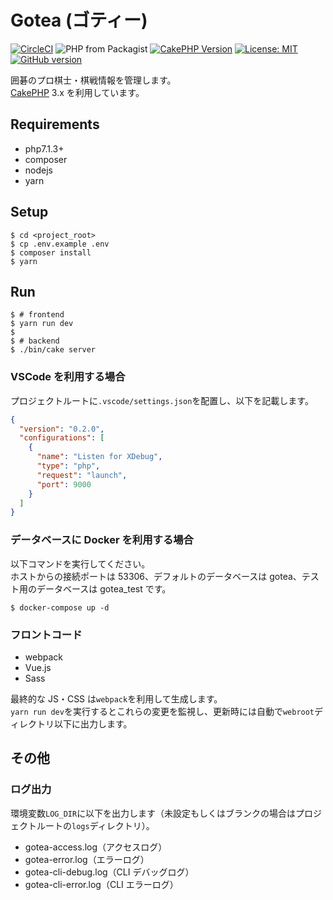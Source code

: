 # Gotea (ゴティー)

[![CircleCI](https://circleci.com/gh/gotoeveryone/gotea.svg?style=svg)](https://circleci.com/gh/gotoeveryone/gotea)
![PHP from Packagist](https://img.shields.io/packagist/php-v/symfony/symfony.svg)
[![CakePHP Version](https://img.shields.io/badge/cakephp-3.7-0366d6.svg)](https://book.cakephp.org/3.0/ja/index.html)
[![License: MIT](https://img.shields.io/badge/License-MIT-yellow.svg)](https://github.com/gotoeveryone/gotea/blob/master/LICENSE)
[![GitHub version](https://badge.fury.io/gh/gotoeveryone%2Fgotea.svg)](https://badge.fury.io/gh/gotoeveryone%2Fgotea)

囲碁のプロ棋士・棋戦情報を管理します。  
[CakePHP](http://cakephp.org) 3.x を利用しています。

## Requirements

- php7.1.3+
- composer
- nodejs
- yarn

## Setup

```console
$ cd <project_root>
$ cp .env.example .env
$ composer install
$ yarn
```

## Run

```console
$ # frontend
$ yarn run dev
$
$ # backend
$ ./bin/cake server
```

### VSCode を利用する場合

プロジェクトルートに`.vscode/settings.json`を配置し、以下を記載します。

```json
{
  "version": "0.2.0",
  "configurations": [
    {
      "name": "Listen for XDebug",
      "type": "php",
      "request": "launch",
      "port": 9000
    }
  ]
}
```

### データベースに Docker を利用する場合

以下コマンドを実行してください。  
ホストからの接続ポートは 53306、デフォルトのデータベースは gotea、テスト用のデータベースは gotea_test です。

```console
$ docker-compose up -d
```

### フロントコード

- webpack
- Vue.js
- Sass

最終的な JS・CSS は`webpack`を利用して生成します。  
`yarn run dev`を実行するとこれらの変更を監視し、更新時には自動で`webroot`ディレクトリ以下に出力します。

## その他

### ログ出力

環境変数`LOG_DIR`に以下を出力します（未設定もしくはブランクの場合はプロジェクトルートの`logs`ディレクトリ）。

- gotea-access.log（アクセスログ）
- gotea-error.log（エラーログ）
- gotea-cli-debug.log（CLI デバッグログ）
- gotea-cli-error.log（CLI エラーログ）
